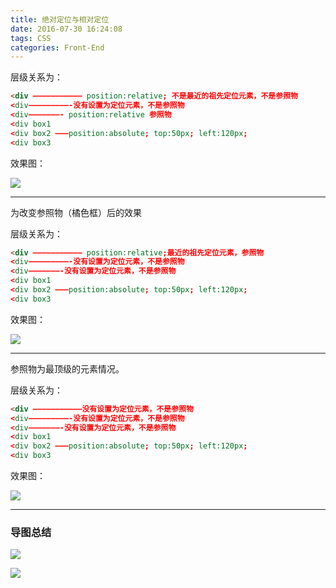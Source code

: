 ```yaml
---
title: 绝对定位与相对定位
date: 2016-07-30 16:24:08
tags: CSS
categories: Front-End
---
```




层级关系为：
```html
<div ——————————— position:relative; 不是最近的祖先定位元素，不是参照物
<div—————————-没有设置为定位元素，不是参照物
<div———————- position:relative 参照物
<div box1
<div box2 ——–position:absolute; top:50px; left:120px;
<div box3
```

效果图：

![](http://pic002.cnblogs.com/images/2012/422101/2012072618164674.jpg)
<!--more-->
---

为改变参照物（橘色框）后的效果

层级关系为：
```html
<div ——————————— position:relative;最近的祖先定位元素，参照物
<div—————————-没有设置为定位元素，不是参照物
<div———————-没有设置为定位元素，不是参照物
<div box1
<div box2 ——–position:absolute; top:50px; left:120px;
<div box3
```
效果图：

![](http://pic002.cnblogs.com/images/2012/422101/2012072618180663.jpg)

---

参照物为最顶级的元素情况。

层级关系为：
```html
<div ———————————没有设置为定位元素，不是参照物
<div—————————-没有设置为定位元素，不是参照物
<div———————-没有设置为定位元素，不是参照物
<div box1
<div box2 ——–position:absolute; top:50px; left:120px;
<div box3
```

效果图：

![](http://pic002.cnblogs.com/images/2012/422101/2012072618185065.jpg)


---

### 导图总结
![](http://7xq6al.com1.z0.glb.clouddn.com/css%E5%8D%95%E8%AF%8D.png)

![](http://7xq6al.com1.z0.glb.clouddn.com/CSS%E6%B7%B1%E5%85%A5%E7%90%86%E8%A7%A3%E4%B9%8B%E5%AE%9A%E4%BD%8D.png)
